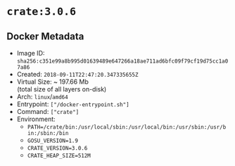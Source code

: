 # `crate:3.0.6`

## Docker Metadata

- Image ID: `sha256:c351e99a8b995d01639489e647266a18ae711ad6bfc09f79cf19d75cc1a07a86`
- Created: `2018-09-11T22:47:20.347335655Z`
- Virtual Size: ~ 197.66 Mb  
  (total size of all layers on-disk)
- Arch: `linux`/`amd64`
- Entrypoint: `["/docker-entrypoint.sh"]`
- Command: `["crate"]`
- Environment:
  - `PATH=/crate/bin:/usr/local/sbin:/usr/local/bin:/usr/sbin:/usr/bin:/sbin:/bin`
  - `GOSU_VERSION=1.9`
  - `CRATE_VERSION=3.0.6`
  - `CRATE_HEAP_SIZE=512M`
